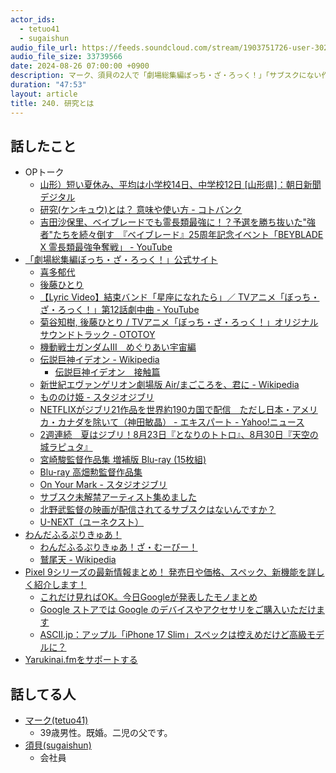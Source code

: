 ```yaml
---
actor_ids:
  - tetuo41
  - sugaishun
audio_file_url: https://feeds.soundcloud.com/stream/1903751726-user-302747142-yarukinai-240-2024-08-26.mp3
audio_file_size: 33739566
date: 2024-08-26 07:00:00 +0900
description: マーク、須貝の2人で「劇場総集編ぼっち・ざ・ろっく！」「サブスクにない作品」「わんだふるぷりきゅあ！」について話しました。
duration: "47:53"
layout: article
title: 240. 研究とは
---
```


## 話したこと
- OPトーク
  - [山形）短い夏休み、平均は小学校14日、中学校12日 [山形県]：朝日新聞デジタル](https://www.asahi.com/articles/ASN7P7JJYN7KUZHB00L.html)
  - [研究(ケンキュウ)とは？ 意味や使い方 - コトバンク](https://kotobank.jp/word/%E7%A0%94%E7%A9%B6-491636)
  - [吉田沙保里、ベイブレードでも霊長類最強に！？予選を勝ち抜いた"強者"たちを続々倒す　『ベイブレード』25周年記念イベント「BEYBLADE X 霊長類最強争奪戦」 - YouTube](https://www.youtube.com/watch?v=zzFrowSOG7M)
- [「劇場総集編ぼっち・ざ・ろっく！」公式サイト](https://bocchi.rocks/)
  - [喜多郁代](https://bocchi.rocks/omnibus/character/ikuyo.html)
  - [後藤ひとり](https://bocchi.rocks/omnibus/character/hitori.html)
  - [【Lyric Video】結束バンド「星座になれたら」／ TVアニメ「ぼっち・ざ・ろっく！」第12話劇中曲 - YouTube](https://www.youtube.com/watch?v=wSTbdqo-j74)
  - [菊谷知樹, 後藤ひとり / TVアニメ「ぼっち・ざ・ろっく！」オリジナルサウンドトラック - OTOTOY](https://ototoy.jp/_/default/p/2140529)
  - [機動戦士ガンダムIII　めぐりあい宇宙編](https://www.sunrise-inc.co.jp/work/detail.php?cid=249)
  - [伝説巨神イデオン - Wikipedia](https://ja.wikipedia.org/wiki/%E4%BC%9D%E8%AA%AC%E5%B7%A8%E7%A5%9E%E3%82%A4%E3%83%87%E3%82%AA%E3%83%B3)
    - [伝説巨神イデオン　接触篇](https://www.sunrise-inc.co.jp/work/detail.php?cid=214)
  - [新世紀エヴァンゲリオン劇場版 Air/まごころを、君に - Wikipedia](https://ja.wikipedia.org/wiki/%E6%96%B0%E4%B8%96%E7%B4%80%E3%82%A8%E3%83%B4%E3%82%A1%E3%83%B3%E3%82%B2%E3%83%AA%E3%82%AA%E3%83%B3%E5%8A%87%E5%A0%B4%E7%89%88_Air/%E3%81%BE%E3%81%94%E3%81%93%E3%82%8D%E3%82%92%E3%80%81%E5%90%9B%E3%81%AB)
  - [もののけ姫 - スタジオジブリ](https://www.ghibli.jp/works/mononoke/)
  - [NETFLIXがジブリ21作品を世界約190カ国で配信　ただし日本・アメリカ・カナダを除いて（神田敏晶） - エキスパート - Yahoo!ニュース](https://news.yahoo.co.jp/expert/articles/67c90709bbe9aecf9ebf07bfee9f50da3a652856)
  - [2週連続　夏はジブリ！8月23日『となりのトトロ』、8月30日『天空の城ラピュタ』](https://kinro.ntv.co.jp/article/detail/20240802)
  - [宮崎駿監督作品集 増補版 Blu-ray (15枚組)](https://www.ghibli-museum-shop.jp/i/VWBS7540)
  - [Blu-ray 高畑勲監督作品集](https://www.ghibli-museum-shop.jp/i/VWBS8214)
  - [On Your Mark - スタジオジブリ](https://www.ghibli.jp/works/onyourmark/)
  - [サブスク未解禁アーティスト集めました](https://tower.jp/article/feature_item/2023/02/03/0704?srsltid=AfmBOoq-x8OKBRJaiVrdRTjphE8Q5mIWzxy4XH_axgIiyxdBlSzA9O2m)
  - [北野武監督の映画が配信されてるサブスクはないんですか？](https://detail.chiebukuro.yahoo.co.jp/qa/question_detail/q11289793381)
  - [U-NEXT（ユーネクスト）](https://video.unext.jp/)
- [わんだふるぷりきゅあ！](https://www.toei-anim.co.jp/tv/precure/)
  - [わんだふるぷりきゅあ！ざ・むーびー！](https://2024.precure-movie.com/)
  - [鷲尾天 - Wikipedia](https://ja.wikipedia.org/wiki/%E9%B7%B2%E5%B0%BE%E5%A4%A9)
- [Pixel 9シリーズの最新情報まとめ！ 発売日や価格、スペック、新機能を詳しく紹介します！](https://mobile-hoken.com/blog/7037)
  - [これだけ見ればOK。今日Googleが発表したモノまとめ](https://www.gizmodo.jp/2024/08/all-made-by-google-2024.html)
  - [Google ストアでは Google のデバイスやアクセサリをご購入いただけます](https://store.google.com/jp/?hl=ja)
  - [ASCII.jp：アップル「iPhone 17 Slim」スペックは控えめだけど高級モデルに？](https://ascii.jp/elem/000/004/212/4212836/)
- [Yarukinai.fmをサポートする](https://note.com/tetuo41/circle)

## 話してる人

- [マーク(tetuo41)](https://twitter.com/tetuo41)
  - 39歳男性。既婚。二児の父です。
- [須貝(sugaishun)](https://twitter.com/sugaishun)
  - 会社員

